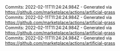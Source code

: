 Commits: 2022-02-11T11:24:24.984Z - Generated via https://github.com/marketplace/actions/artificial-grass
<br>
Commits: 2022-02-11T11:24:24.984Z - Generated via https://github.com/marketplace/actions/artificial-grass
<br>
Commits: 2022-02-11T11:24:24.984Z - Generated via https://github.com/marketplace/actions/artificial-grass
<br>
Commits: 2022-02-11T11:24:24.984Z - Generated via https://github.com/marketplace/actions/artificial-grass
<br>
